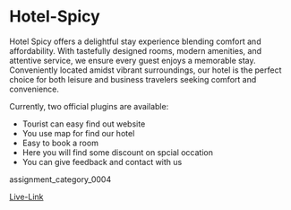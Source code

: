 # Hotel-Spicy

Hotel Spicy offers a delightful stay experience blending comfort and affordability. With tastefully designed rooms, modern amenities, and attentive service, we ensure every guest enjoys a memorable stay. Conveniently located amidst vibrant surroundings, our hotel is the perfect choice for both leisure and business travelers seeking comfort and convenience.

Currently, two official plugins are available:

- Tourist can easy find out website
- You use map for find our hotel
- Easy to book a room 
- Here you will find some discount on spcial occation
- You can give feedback and contact with us

 assignment_category_0004

[Live-Link](https://hotel-spicy.netlify.app/) 